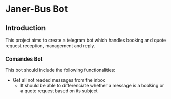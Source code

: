 # Janer-Bus Bot
## Introduction
This project aims to create a telegram bot which handles booking and quote request reception, management and reply.

### Comandes Bot

This bot should include the following functionalities:
- Get all not readed messages from the inbox
  - It should be able to differenciate whether a message is a booking or a quote request based on its subject
